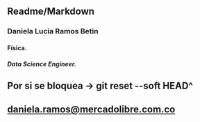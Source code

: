 ## Readme/Markdown
### Daniela Lucia Ramos Betin
#### Física.
##### Data Science Engineer.

## Por si se bloquea -> git reset --soft HEAD^
## daniela.ramos@mercadolibre.com.co
